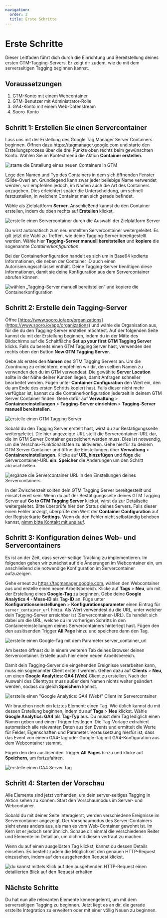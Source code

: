 ```yaml
---
navigation:
  order: 2
  title: Erste Schritte
---
```


# Erste Schritte

Dieser Leitfaden führt dich durch die Einrichtung und Bereitstellung deines ersten GTM-Tagging-Servers. Er zeigt dir zudem, wie du mit dem serverseitigen Tagging beginnen kannst.

## Voraussetzungen

1. GTM-Konto mit einem Webcontainer
2. GTM-Benutzer mit Administrator-Rolle
3. GA4-Konto mit einem Web-Datenstream
4. Sooro-Konto

## Schritt 1: Erstellen Sie einen Servercontainer

Lass uns mit der Erstellung des Google Tag Manager Server Containers beginnen. Öffnen dazu https://tagmanager.google.com und starte den Erstellungsprozess über die drei Punkte oben rechts beim gewünschten Konto. Wählen Sie im Kontextmenü die Aktion **Container erstellen**.

![starte die Erstellung eines neuen Containers in GTM](/assets/images/gtm-tagging-server-hosting/get-started/open-container-creation-dialog_2560x880.webp)

Lege den Namen und Typ des Containers in dem sich öffnenden Fenster (Slide-Over) an. Grundlegend kann zwar jeder beliebige Name verwendet werden, wir empfehlen jedoch, im Namen auch die Art des Containers anzugeben. Dies erleichtert später die Unterscheidung, um schnell festzustellen, in welchem Container man sich gerade befindet.

Wähle als Zielplattform **Server**. Anschließend kannst du den Container erstellen, indem du oben rechts auf **Erstellen** klickst.

![erstelle einen Servercontainer durch die Auswahl der Zielplatform Server](/assets/images/gtm-tagging-server-hosting/get-started/create-gtm-server-container_2560x1240.webp)

Du wirst automatisch zum neu erstellten Servercontainer weitergeleitet. Es gilt jetzt die Wahl zu Treffen, wie deine Tagging-Server bereitgestellt werden. Wähle hier **Tagging-Server manuell bereitstellen** und **kopiere** die sogenannte _Containerkonfiguration_.

Bei der Containerkonfiguration handelt es sich um in Base64 kodierte Informationen, die neben der Container ID auch einen Autorisierungsschlüssel enthält. Deine Tagging-Server benötigen diese Informationen, damit sie deine Konfiguration aus dem Servercontainer abrufen können.

![wählen „Tagging-Server manuell bereitstellen“ und kopiere die Containerkonfiguration](/assets/images/gtm-tagging-server-hosting/get-started/provision-of-tagging-servers_2560x1360.webp)

## Schritt 2: Erstelle dein Tagging-Server

Öffne [https://www.sooro.io/app/organizations](https://www.sooro.io/app/organizations) und wähle die Organisation aus, für die du den Tagging-Server erstellen möchtest. Auf der folgenden Seite kannst du mit der Erstellung beginnen, indem du in der Mitte des Bildschirms auf die Schaltfläche **Set up your first GTM Tagging Server** klicks. Falls du bereits einen GTM Tagging Server hast, verwenden den rechts oben den Button **New GTM Tagging Server**.

Gebe als erstes den **Namen** des GTM Tagging Servers an. Um die Zuordnung zu erleichtern, empfehlen wir dir, den selben Namen zu verwenden den du im GTM verwendest. Die gewählte **Server Location** sollte in der Nähe deiner Kunden liegen, damit Anfragen schneller bearbeitet werden. Fügen unter **Container Configuration** den Wert ein, den du am Ende des ersten Schritts kopiert hast. Falls dieser nicht mehr verfügbar ist, kannst du die Containerkonfiguration jederzeit in deinem GTM Server Container finden. Gehe dafür auf **Verwaltung** > **Containereinstellungen** > **Tagging-Server einrichten** > **Tagging-Server manuell bereitstellen**.

![erstelle einen GTM Tagging Server](/assets/images/gtm-tagging-server-hosting/get-started/create-gtm-tagging-server_2560x1440.webp)

Sobald du den Tagging Server erstellt hast, wirst du zur Bestätigungsseite weitergeleitet. Die hier angezeigte URL stellt die Servercontainer-URL dar, die im GTM Server Container gespeichert werden muss. Dies ist notwendig, um die Verschau-Funktionalitäten zu aktivieren. Gehe hierfür zu deinem GTM Server Container und öffne die Einstellungen über **Verwaltung** > **Containereinstellungen**. Klicke auf **URL hinzufügen** und **füge** die Servercontainer-URL **ein**. **Speicher** die Änderungen um den Schritt abzuschließen.

![ergänze die Servercontainer URL in den Einstellungen deines Servercontainers](/assets/images/gtm-tagging-server-hosting/get-started/add-tagging-server-url_2560x1570.webp)

In der Zwischenzeit sollten dein GTM Tagging Server bereitgestellt und einsatzbereit sein. Wenn du auf der Bestätigungsseite deines GTM Tagging Server auf **Go to GTM Tagging Server** klickst, wirst du zur Detailseite weitergeleitet. Bitte überprüfe hier den Status deines Servers. Falls dieser einen Fehler anzeigt, überprüfe den Wert der **Container Configuration** auf der Registerkarte **Settings**. Wenn du den Fehler nicht selbständig beheben kannst, [nimm bitte Kontakt mit uns auf](mailto:support@sooro.io?subject=Fehler%20bei%20der%20Konfiguration-%20GTM%20Tagging%20Server%20Hosting).

## Schritt 3: Konfiguration deines Web- und Servercontainers

Es ist an der Zeit, dass server-seitige Tracking zu implementieren. Im folgenden gehen wir zunächst auf die Änderungen im Webcontainer ein, um anschließend die notwendige Konfiguration im Servercontainer aufzuzeigen.

Gehe erneut zu https://tagmanager.google.com, wählen den Webcontainer aus und erstelle einen neuen Arbeitsbereich. Klicke auf **Tags** > **Neu**, um mit der Erstellung eines **Google-Tag** zu beginnen. Gebe deine **Google Analytics 4 - Mess-ID** als **Tag-ID** an. Füge unter **Konfigurationseinstellungen** > **Konfigurationsparameter** einen Eintrag für `server_container_url` hinzu. Als Wert verwendest du die URL, unter welcher dein Tagging-Server erreichbar ist (Servercontainer-URL). Es handelt sich dabei um die URL, welche du im vorherigen Schritts in den Containereinstellungen deines Servercontainers hinterlegt hast. Fügen den den auslösenden Trigger **All Page** hinzu und speichere dann den Tag.

![erstelle einen Google-Tag mit dem Parameter server_container_url](/assets/images/gtm-tagging-server-hosting/get-started/create-google-tag_2560x1970.webp)

Am besten öffnest du in einem weiteren Tab deines Browser deinen Servercontainer. Erstelle auch hier einen neuen Arbeitsbereich.

Damit dein Tagging-Server die eingehenden Ereignisse verarbeiten kann, muss ein sogenannter Client erstellt werden. Gehen dazu auf **Clients** > **Neu**, um einen **Google Analytics: GA4 (Web)** Client zu erstellen. Nach der Auswahl des Clienttyps muss außer dem Namen nichts weiter geändert werden, sodass du gleich **Speichern** kannst.

![erstelle einen "Google Analytics: GA4 (Web)" Client im Servercontainer](/assets/images/gtm-tagging-server-hosting/get-started/create-google-analytics-4-client_2560x1100.webp)

Wir brauchen noch ein letztes Element: einen Tag. Wie üblich kannst du mit dessen Erstellung beginnen, indem du auf **Tags** > **Neu** klickst. Wähle **Google Analytics: GA4** als **Tag-Typ** aus. Du musst dem Tag lediglich einen Namen geben und einen Trigger festlegen. Die Tag-Vorlage extrahiert automatisch alle relevanten Daten aus den Events und ermittelt die Werte für Felder, Eigenschaften und Parameter. Voraussetzung hierfür ist, dass das Event von einem GA4-Tag oder Google-Tag mit GA4-Konfiguration aus dem Webcontainer stammt.

Fügen den den auslösenden Trigger **All Pages** hinzu und klicke auf **Speichern**, um fortzufahren.

![erstelle einen GA4 Server Tag](/assets/images/gtm-tagging-server-hosting/get-started/create-google-analytics-4-page-view-at-server-side_2560x2100.webp)

## Schritt 4: Starten der Vorschau

Alle Elemente sind jetzt vorhanden, um dein server-seitiges Tagging in Aktion sehen zu können. Start den Vorschaumodus im Server- und Webcontainer.

Sobald du mit deiner Seite interagierst, werden verschiedene Ereignisse im Servercontainer angezeigt. Der Vorschaumodus des Server-Containers sieht etwas anders aus, als man es vom Web-Container gewohnt ist. Im Kern ist er jedoch sehr ähnlich. Schaue dir einmal die verschiedenen Reiter und Elemente im Detail an, um dich mit diesen vertraut zu machen.

Wenn du auf einen ausgelösten Tag klickst, kannst du dessen Details einsehen. Es besteht zudem die Möglichkeit den genauen HTTP-Request einzusehen, indem auf den ausgehenden Request klickst.

![du kannst mittels Klick auf den ausgehenden HTTP-Request einen detailierten Blick auf den Request erhalten](/assets/images/gtm-tagging-server-hosting/get-started/preview-mode-of-server-container_2560x1780.webp)

## Nächste Schritte

Du hat nun alle relevanten Elemente kennengelernt, um mit dem serverseitigen Tagging zu beginnen. Jetzt liegt es an dir, die gerade erstellte Integration zu erweitern oder mit einer völlig Neuen zu beginnen.

